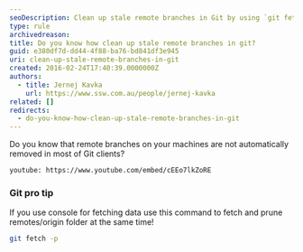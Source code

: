 ```yaml
---
seoDescription: Clean up stale remote branches in Git by using `git fetch -p` to efficiently prune and update your repository.
type: rule
archivedreason:
title: Do you know how clean up stale remote branches in git?
guid: e380df7d-dd44-4f88-ba76-bd841df3e945
uri: clean-up-stale-remote-branches-in-git
created: 2016-02-24T17:40:39.0000000Z
authors:
  - title: Jernej Kavka
    url: https://www.ssw.com.au/people/jernej-kavka
related: []
redirects:
  - do-you-know-how-clean-up-stale-remote-branches-in-git
---
```


Do you know that remote branches on your machines are not automatically removed in most of Git clients?

<!--endintro-->

`youtube: https://www.youtube.com/embed/cEEo7lkZoRE`



### Git pro tip

If you use console for fetching data use this command to fetch and prune remotes/origin folder at the same time!

```bash
git fetch -p
```
